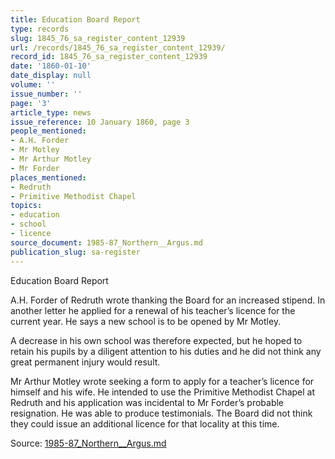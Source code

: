 ```yaml
---
title: Education Board Report
type: records
slug: 1845_76_sa_register_content_12939
url: /records/1845_76_sa_register_content_12939/
record_id: 1845_76_sa_register_content_12939
date: '1860-01-10'
date_display: null
volume: ''
issue_number: ''
page: '3'
article_type: news
issue_reference: 10 January 1860, page 3
people_mentioned:
- A.H. Forder
- Mr Motley
- Mr Arthur Motley
- Mr Forder
places_mentioned:
- Redruth
- Primitive Methodist Chapel
topics:
- education
- school
- licence
source_document: 1985-87_Northern__Argus.md
publication_slug: sa-register
---
```


Education Board Report

A.H. Forder of Redruth wrote thanking the Board for an increased stipend.  In another letter he applied for a renewal of his teacher’s licence for the current year.  He says a new school is to be opened by Mr Motley.

A decrease in his own school was therefore expected, but he hoped to retain his pupils by a diligent attention to his duties and he did not think any great permanent injury would result.

Mr Arthur Motley wrote seeking a form to apply for a teacher’s licence for himself and his wife.  He intended to use the Primitive Methodist Chapel at Redruth and his application was incidental to Mr Forder’s probable resignation.  He was able to produce testimonials.  The Board did not think they could issue an additional licence for that locality at this time.

Source: [1985-87_Northern__Argus.md](/downloads/markdown/1985-87_Northern__Argus.md)
